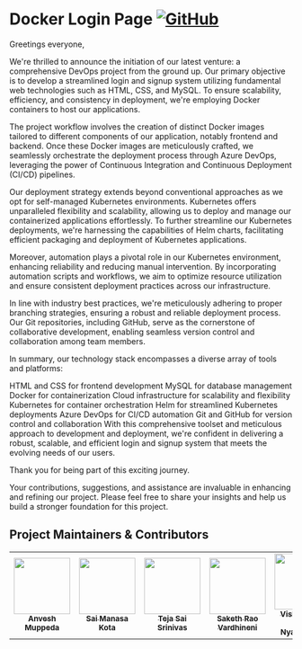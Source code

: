# Docker Login Page [![GitHub](https://img.shields.io/github/license/anveshmuppeda/docker-login-page?color=blue)](https://github.com/anveshmuppeda/docker-login-page/blob/main/LICENSE)

Greetings everyone,

We're thrilled to announce the initiation of our latest venture: a comprehensive DevOps project from the ground up. Our primary objective is to develop a streamlined login and signup system utilizing fundamental web technologies such as HTML, CSS, and MySQL. To ensure scalability, efficiency, and consistency in deployment, we're employing Docker containers to host our applications.

The project workflow involves the creation of distinct Docker images tailored to different components of our application, notably frontend and backend. Once these Docker images are meticulously crafted, we seamlessly orchestrate the deployment process through Azure DevOps, leveraging the power of Continuous Integration and Continuous Deployment (CI/CD) pipelines.

Our deployment strategy extends beyond conventional approaches as we opt for self-managed Kubernetes environments. Kubernetes offers unparalleled flexibility and scalability, allowing us to deploy and manage our containerized applications effortlessly. To further streamline our Kubernetes deployments, we're harnessing the capabilities of Helm charts, facilitating efficient packaging and deployment of Kubernetes applications.

Moreover, automation plays a pivotal role in our Kubernetes environment, enhancing reliability and reducing manual intervention. By incorporating automation scripts and workflows, we aim to optimize resource utilization and ensure consistent deployment practices across our infrastructure.

In line with industry best practices, we're meticulously adhering to proper branching strategies, ensuring a robust and reliable deployment process. Our Git repositories, including GitHub, serve as the cornerstone of collaborative development, enabling seamless version control and collaboration among team members.

In summary, our technology stack encompasses a diverse array of tools and platforms:

HTML and CSS for frontend development
MySQL for database management
Docker for containerization
Cloud infrastructure for scalability and flexibility
Kubernetes for container orchestration
Helm for streamlined Kubernetes deployments
Azure DevOps for CI/CD automation
Git and GitHub for version control and collaboration
With this comprehensive toolset and meticulous approach to development and deployment, we're confident in delivering a robust, scalable, and efficient login and signup system that meets the evolving needs of our users.

Thank you for being part of this exciting journey.

Your contributions, suggestions, and assistance are invaluable in enhancing and refining our project. Please feel free to share your insights and help us build a stronger foundation for this project.

## Project Maintainers & Contributors  
<table>
  <tr>
    <td align="center"><a href="https://anveshmuppeda.github.io/profile/"><img src="https://avatars.githubusercontent.com/u/115966808?v=4" width="100px;" alt=""/><br /><sub><b>Anvesh Muppeda</b></sub></a></td>
    <td align="center"><a href="https://github.com/saimanasak"><img src="https://avatars.githubusercontent.com/u/47205414?v=4" width="100px;" alt=""/><br /><sub><b>Sai Manasa Kota</b></sub></a></td>
    <td align="center"><a href="https://github.com/khajjayamteja"><img src="https://avatars.githubusercontent.com/u/151116058?v=4" width="100px;" alt=""/><br /><sub><b>Teja Sai Srinivas</b></sub></a></td>
    <td align="center"><a href="https://github.com/sakethvardhineni"><img src="https://avatars.githubusercontent.com/u/132186396?v=4" width="100px;" alt=""/><br /><sub><b>Saketh Rao Vardhineni</b></sub></a></td>
    <td align="center"><a href="https://github.com/Vishwasena-Raidu-Nyaramneni"><img src="https://avatars.githubusercontent.com/u/120606838?v=4" width="100px;" alt=""/><br /><sub><b>Vishwasena Raidu Nyaramneni</b></sub></a></td>
  </tr>
</table>  
